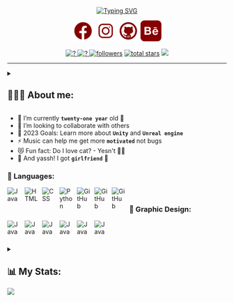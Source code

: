 <link rel="stylesheet" href="https://cdn.jsdelivr.net/gh/devicons/devicon@v2.15.1/devicon.min.css">

<p align="center">
    <a href="https://git.io/typing-svg">
        <img src="https://readme-typing-svg.herokuapp.com?font=Fira+Code&size=21&pause=1000&color=850000&center=true&vCenter=true&width=435&lines=What's+a+program+without+a+bug%3F;It+really+work+on+my+machine." alt="Typing SVG" />
    </a>
</p>



<p align="center">
    <a href="https://fb.com/yudswinn"><img width="48px" alt="Facebook" title="Facebook" src="./img/icons8-facebook.svg"/></a>
    <a href="https://instagram.com/yud.swin"><img width="48px" alt="Instagram" title="Instagram" src="./img/icons8-instagram (1).svg"/></a>
    <a href="https://github.com/yudswin"><img width="48px" alt="Github" title="Github" src="./img/icons8-github.svg"/></a>
    <a href="https://www.behance.net/nguynduy41"><img width="48px" alt="Behance" title="Behance" src="./img/icons8-behance (1).svg"/></a>
</p>

<p align="center">
    <a href="https://github.com/yudswin">
        <img height="32px" alt="?" title="NOT A BUG!!! 🪲" src="https://forthebadge.com/images/badges/not-a-bug-a-feature.svg" /> </a> 
    <a href="https://github.com/yudswin">
        <img height="32px" alt="?" title="Just my name, invert it 🤷🏻‍♂️!" src="https://custom-icon-badges.demolab.com/badge/-Yudswin-yellow?style=for-the-badge&logo=smiley&logoColor=white" /> </a> 
    <a href="https://github.com/yudswin?tab=followers">
        <img height="32px" alt="followers" title="Follow me on Github" src="https://custom-icon-badges.demolab.com/github/followers/yudswin?color=236ad3&labelColor=1155ba&style=for-the-badge&logo=person-add&label=Follow&logoColor=white"/></a>
    <a href="https://github.com/yudswin?tab=repositories&sort=stargazers">
        <img height="32px" alt="total stars" title="Total stars on GitHub" src="https://custom-icon-badges.demolab.com/github/stars/yudswin?color=55960c&style=for-the-badge&labelColor=488207&logo=star"/></a>
    <a href="https://github.com/yudswin">
        <img height="32px" src="https://custom-icon-badges.demolab.com/badge/-IUers-purple?style=for-the-badge&logo=home&logoColor=white" /> </a> 
</p>

---

<details> 
<summary><h2>🏄🏻‍♂️ About me:</h2></summary>
I'm Nguyen Quang Duy and currently I'm studying Computer Science at <a href="https://hcmiu.edu.vn/" target="_blank">International University</a> - <a href="https://en.wikipedia.org/wiki/Vietnam_National_University,_Ho_Chi_Minh_City" target="_blank">Vietnam National University in Ho Chi Minh City.</a> 
I'd like to work as Software Developer and Graphic Designer
I enjoy delving deeply into game design, level design, and game production as they apply to various types of problems. When working in the gaming industry,
I believe it is critical to have a broad range of knowledge in order to be prepared for anything.
</details>

- 🌱 I’m currently **`twenty-one year`** old 🤣
- 👯 I’m looking to collaborate with others
- 🥅 2023 Goals: Learn more about **`Unity`** and **`Unreal engine`**
- ⚡ Music can help me get more **`motivated`** not bugs 
- 😻 Fun fact: Do I love cat? - Yesn't 🤷🏻‍
- 🖤 And yassh! I got **`girlfriend`** 🙆

### 🧰 Languages:

<img align="left" alt="Java" width="30px" style="padding-right:10px;" src="https://cdn.jsdelivr.net/gh/devicons/devicon/icons/java/java-original.svg"/>
<img align="left" alt="HTML" width="30px" style="padding-right:10px;" src="https://cdn.jsdelivr.net/gh/devicons/devicon/icons/html5/html5-plain.svg" />
<img align="left" alt="CSS" width="30px" style="padding-right:10px;" src="https://cdn.jsdelivr.net/gh/devicons/devicon/icons/css3/css3-plain.svg" />
<img align="left" alt="Python" width="30px" style="padding-right:10px;" src="https://cdn.jsdelivr.net/gh/devicons/devicon/icons/python/python-plain.svg" />
<img align="left" alt="GitHub" width="30px" style="padding-right:10px;" src="https://cdn.jsdelivr.net/gh/devicons/devicon/icons/github/github-original.svg" />
<img align="left" alt="GitHub" width="30px" style="padding-right:10px;" src="https://cdn.jsdelivr.net/gh/devicons/devicon/icons/csharp/csharp-plain.svg" />
<img align="left" alt="GitHub" width="30px" style="padding-right:10px;" src="https://cdn.jsdelivr.net/gh/devicons/devicon/icons/c/c-plain.svg" />
<br />


### 🎨 Graphic Design:
<img align="left" alt="Java" width="30px" style="padding-right:10px;" src="https://cdn.jsdelivr.net/gh/devicons/devicon/icons/photoshop/photoshop-plain.svg" />
<img align="left" alt="Java" width="30px" style="padding-right:10px;" src="https://cdn.jsdelivr.net/gh/devicons/devicon/icons/illustrator/illustrator-plain.svg" />
<img align="left" alt="Java" width="30px" style="padding-right:10px;" src="https://cdn.jsdelivr.net/gh/devicons/devicon/icons/figma/figma-original.svg" />
<img align="left" alt="Java" width="30px" style="padding-right:10px;" src="https://cdn.jsdelivr.net/gh/devicons/devicon/icons/canva/canva-original.svg" />
<img align="left" alt="Java" width="30px" style="padding-right:10px;" src="https://cdn.jsdelivr.net/gh/devicons/devicon/icons/unity/unity-original-wordmark.svg" />
<img align="left" alt="Java" width="30px" style="padding-right:10px;" src="https://cdn.jsdelivr.net/gh/devicons/devicon/icons/unrealengine/unrealengine-original-wordmark.svg" />
<br />

#
<details>
<summary><h2>📊 My Stats:</h2></summary>
     <h3>🔥 Streak Stats</h3>
<p>
    <a href="https://github.com/yudswin">
      <img title="🔥 My Streak" alt="Yud's streak" src="https://streak-stats.demolab.com/?user=yudswin&theme=monokai-metallian&hide_border=true"/>
    </a>
</p>
    <h3>💻 GitHub Profile Stat</h3>
<a href="https://github.com/anuraghazra/github-readme-stats"><img title="🔥 My Stats" alt="Yud's Github Stats" src="https://denvercoder1-github-readme-stats.vercel.app/api/?username=yudswin&show_icons=true&include_all_commits=true&count_private=true&theme=react&hide_border=true&bg_color=1F222E&title_color=F85D7F&icon_color=F8D866" height="192px"/></a>
  <a href="https://github.com/anuraghazra/github-readme-stats"><img title="🔥 My Top Languages" alt="Yud's Top Languages" src="https://denvercoder1-github-readme-stats.vercel.app/api/top-langs/?username=yudswin&langs_count=8&layout=compact&theme=react&hide_border=true&bg_color=1F222E&title_color=F85D7F&icon_color=F8D866&hide=Jupyter%20Notebook,Roff" height="192px"/></a>
<br/>

<b>Note:</b> Top languages is only a metric of the languages my public code consists of and doesn't reflect experience or skill level.
  <a href="https://github.com/ashutosh00710/github-readme-activity-graph"><img title="🔥 Graph" alt="Yud's Activity Graph" src="https://github-readme-activity-graph.cyclic.app/graph/?username=yudswin&bg_color=1F222E&color=F8D866&line=F85D7F&point=FFFFFF&hide_border=true" /></a>


</details>

<div align="left">
    <a href="https://github.com/yudswin">
  <img src="https://visitcount.itsvg.in/api?id=yudswin&label=Profile%20Views&color=11&icon=0&pretty=true" /></a>
    
</div>
